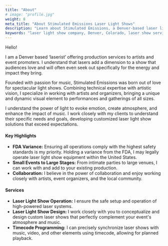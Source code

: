 ```yaml
---
title: "About"
# image: "profile.jpg"
weight: 8
meta_title: "About Stimulated Emissions Laser Light Shows"
description: "Learn about Stimulated Emissions, a Denver-based laser light show company specializing in design, operation, and artist collaboration. Find out about my expertise and FDA compliance."
keywords: "laser light show company, Denver, Colorado, laser show services, FDA variance, event lighting, light show design, laser operation, artist collaboration, about us"
---
```


Hello!  

I am a Denver based ‘laserist’ offering production services to artists and event promoters. I understand that lasers add a dimension to a show that audiences love and will often even seek out specifically for the energy and impact they bring.

Founded with passion for music, Stimulated Emissions was born out of love for spectacular light shows. Combining technical expertise with artistic vision, I specialize in working with artists and organizers, bringing a unique and dynamic visual element to performances and gatherings of all sizes.

I understand the power of light to evoke emotion, create atmosphere, and enhance the impact of music. I work closely with my clients to understand their specific needs and goals, developing customized laser light show solutions that exceed expectations.

#### Key Highlights
* **FDA Variance:** Ensuring all operations comply with the highest safety standards is my priority. Holding a variance from the FDA, I may legally operate laser light show equipment within the United States.
* **Small Events to Large Stages:** From intimate parties to large venues, I can work with and add to your existing production.
* **Collaboration:** I believe in the power of collaboration and enjoy working closely with artists, event organizers, and the local community.

#### Services
* **Laser Light Show Operation:** I ensure the safe setup and operation of high-powered laser systems.
* **Laser Light Show Design:** I work closely with you to conceptualize and design custom laser shows that perfectly complement your event's atmosphere and music.
* **Timecode Programming:** I can precisely synchronize laser shows with music, video, and other elements using timecode, allowing for planned playback.